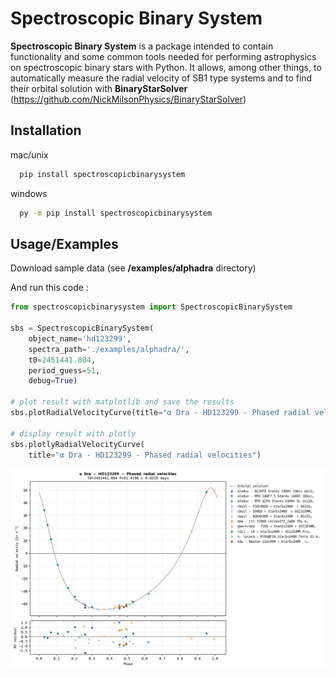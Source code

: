 
# Spectroscopic Binary System

**Spectroscopic Binary System** is a package intended to contain functionality and some common tools needed for performing astrophysics on spectroscopic binary stars with Python. It allows, among other things, to automatically measure the radial velocity of SB1 type systems and to find their orbital solution with **BinaryStarSolver** (https://github.com/NickMilsonPhysics/BinaryStarSolver)


## Installation

mac/unix
```bash
  pip install spectroscopicbinarysystem
```

windows
```bash
  py -m pip install spectroscopicbinarysystem
```

## Usage/Examples

Download sample data (see **/examples/alphadra** directory)

And run this code :

```python
from spectroscopicbinarysystem import SpectroscopicBinarySystem

sbs = SpectroscopicBinarySystem(
    object_name='hd123299',
    spectra_path='./examples/alphadra/',
    t0=2451441.804,
    period_guess=51,
    debug=True)

# plot result with matplotlib and save the results
sbs.plotRadialVelocityCurve(title="α Dra - HD123299 - Phased radial velocities", savefig=True)

# display result with plotly
sbs.plotlyRadialVelocityCurve(
    title="α Dra - HD123299 - Phased radial velocities")
```

![results](https://github.com/guillbertrand/spectrobinarystarsystem/blob/master/examples/sbs_phased_result.png)

